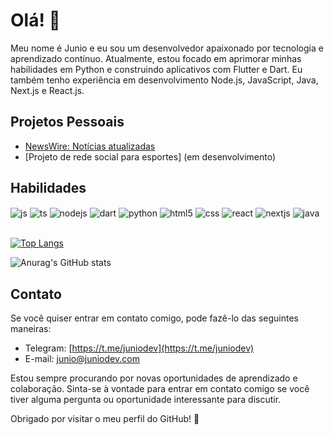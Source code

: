 # Olá! 👋

Meu nome é Junio e eu sou um desenvolvedor apaixonado por tecnologia e aprendizado contínuo. Atualmente, estou focado em aprimorar minhas habilidades em Python e construindo aplicativos com Flutter e Dart. Eu também tenho experiência em desenvolvimento Node.js, JavaScript, Java, Next.js e React.js.

## Projetos Pessoais

- [NewsWire: Notícias atualizadas](https://play.google.com/store/apps/details?id=com.app.newswire)
- [Projeto de rede social para esportes] (em desenvolvimento)

## Habilidades

<div style="display: inline_block">
  <img align="center" alt="js" src="https://img.shields.io/badge/JavaScript-F7DF1E?style=for-the-badge&logo=javascript&logoColor=black" />
  <img align="center" alt="ts" src="https://img.shields.io/badge/TypeScript-007ACC?style=for-the-badge&logo=typescript&logoColor=white" />
    <img align="center" alt="nodejs" src="https://img.shields.io/badge/Node.js-43853D?style=for-the-badge&logo=node.js&logoColor=white" />
    <img align="center" alt="dart" src="https://img.shields.io/badge/Dart-0175C2?style=for-the-badge&logo=dart&logoColor=white" />
  <img align="center" alt="python" src="https://img.shields.io/badge/Python-3776AB?style=for-the-badge&logo=python&logoColor=white" />
  <img align="center" alt="html5" src="https://img.shields.io/badge/HTML5-E34F26?style=for-the-badge&logo=html5&logoColor=white" />
  <img align="center" alt="css" src="https://img.shields.io/badge/CSS3-1572B6?style=for-the-badge&logo=css3&logoColor=white" />
  <img align="center" alt="react" src="https://img.shields.io/badge/React-20232A?style=for-the-badge&logo=react&logoColor=61DAFB" />
    <img align="center" alt="nextjs" src="https://img.shields.io/badge/Next-black?style=for-the-badge&logo=next.js&logoColor=white" />
  <img align="center" alt="java" src="https://img.shields.io/badge/Java-ED8B00?style=for-the-badge&logo=java&logoColor=white" />
</div><br/>

[![Top Langs](https://github-readme-stats.vercel.app/api/top-langs/?username=juniodeveloper&layout=compact)](https://github.com/juniodeveloper/github-readme-stats)

![Anurag's GitHub stats](https://github-readme-stats.vercel.app/api?username=juniodeveloper&show_icons=true&theme=dracula)

## Contato

Se você quiser entrar em contato comigo, pode fazê-lo das seguintes maneiras:

- Telegram: [https://t.me/juniodev](https://t.me/juniodev)
- E-mail: junio@juniodev.com

Estou sempre procurando por novas oportunidades de aprendizado e colaboração. Sinta-se à vontade para entrar em contato comigo se você tiver alguma pergunta ou oportunidade interessante para discutir.

Obrigado por visitar o meu perfil do GitHub! 👋
